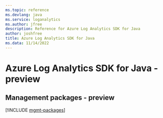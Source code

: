 ```yaml
---
ms.topic: reference
ms.devlang: java
ms.service: loganalytics
ms.author: jfree
description: Reference for Azure Log Analytics SDK for Java
author: joshfree
title: Azure Log Analytics SDK for Java
ms.data: 11/14/2022
---
```

# Azure Log Analytics SDK for Java - preview

## Management packages - preview
[!INCLUDE [mgmt-packages](log-analytics-mgmt-index.md)]